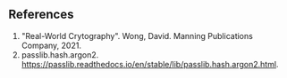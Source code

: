 ## References
1. "Real-World Crytography". Wong, David. Manning Publications Company, 2021.
1. passlib.hash.argon2. https://passlib.readthedocs.io/en/stable/lib/passlib.hash.argon2.html.
